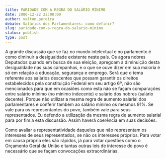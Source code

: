 ```yaml
---
title: PARIDADE COM A REGRA DO SALÁRIO MÍNIMO
date: 2006-12-22 22:00:00
author: valton.pereira
debate: Salários dos Parlamentares: como definir?
slug: paridade-com-a-regra-do-salario-minimo
status: publish 
type: post
---
```


A grande discussão que se faz no mundo intelectual e no parlamento é como diminuir a desigualdade existente neste país. Os agora nobres Deputados quando em busca de sua eleição, apregoam a diminuição desta desigualdade nas suas campanhas, e o que se ouve dizer em sua maioria é só em relação a educação, segurança e emprego. Será que o tema referente aos salários descentes que possam garantir os direitos estabelecidos pela constituição Federal em seu artigo 6º, não são mencionados para que em ocasiões como esta não se façam comparações entre salário mínimo (no mínimo indecente) e salário dos nobres (salário decente). Porque não utilizar a mesma regra de aumento salarial dos parlamentares e conferir também ao salário mínimo os mesmos 91%. Se vale para os representantes do povo, também vale para seus representados. Eu defendo a utilização da mesma regra de aumento salarial para por fim a esta discussão. Assim haverá coerência em suas decisões.  

Como avaliar a representatividade daqueles que não representam os interesses de seus representados, se não os interesses próprios. Para votar em causa própria eles são rápidos, já para votar questões como o Orçamento Geral da União e tantas outras leis de interesse do povo é necessário que se façam convocações extraordinárias.
